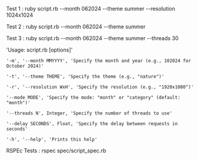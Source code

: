 Test 1 :  ruby script.rb --month 062024 --theme summer --resolution 1024x1024

Test 2 : ruby script.rb --month 062024 --theme summer

Test 3 : ruby script.rb --month 062024 --theme summer --threads 30


'Usage: script.rb [options]'

    '-m', '--month MMYYYY', 'Specify the month and year (e.g., 102024 for October 2024)'

    '-t', '--theme THEME', 'Specify the theme (e.g., "nature")'

    '-r', '--resolution WxH', 'Specify the resolution (e.g., "1920x1080")'

    '--mode MODE', 'Specify the mode: "month" or "category" (default: "month")'

    '--threads N', Integer, 'Specify the number of threads to use'

    '--delay SECONDS', Float, 'Specify the delay between requests in seconds'

    '-h', '--help', 'Prints this help'
RSPEc Tests : rspec spec/script_spec.rb
